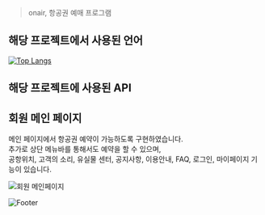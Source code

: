 > onair, 항공권 예매 프로그램   

## 해당 프로젝트에서 사용된 언어  
[![Top Langs](https://github-readme-stats.vercel.app/api/top-langs/?username=Runu09)](https://github.com/Runu09/github-readme-stats)   

## 해당 프로젝트에 사용된 API  

## 회원 메인 페이지  
메인 페이지에서 항공권 예약이 가능하도록 구현하였습니다.   
추가로 상단 메뉴바를 통해서도 예약을 할 수 있으며,   
공항위치, 고객의 소리, 유실물 센터, 공지사항, 이용안내, FAQ, 로그인, 마이페이지 기능이 있습니다.

![회원 메인페이지](https://user-images.githubusercontent.com/88878686/179890980-0411b122-147e-4798-8b69-031267a47db6.jpg)   

![Footer](https://capsule-render.vercel.app/api?type=waving&color=auto&height=200&width=1100&section=footer)   
